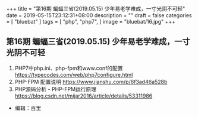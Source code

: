 +++
title = "第16期 蝙蝠三省(2019.05.15) 少年易老学难成，一寸光阴不可轻"
date = 2019-05-15T23:12:31+08:00
description = ""
draft = false
categories = [
    "bluebat"
]
tags = [
"php", "php7",
]
image = "bluebat/16.jpg"
+++

## 第16期 蝙蝠三省(2019.05.15) 少年易老学难成，一寸光阴不可轻 

1. PHP7中php.ini、php-fpm和www.conf的配置 https://typecodes.com/web/php7configure.html
2. PHP-FPM 配置说明 https://www.jianshu.com/p/6f3ad46a528b
3. PHP源码分析 - PHP-FPM运行原理 https://blog.csdn.net/mijar2016/article/details/53311986

- 编辑：百里
